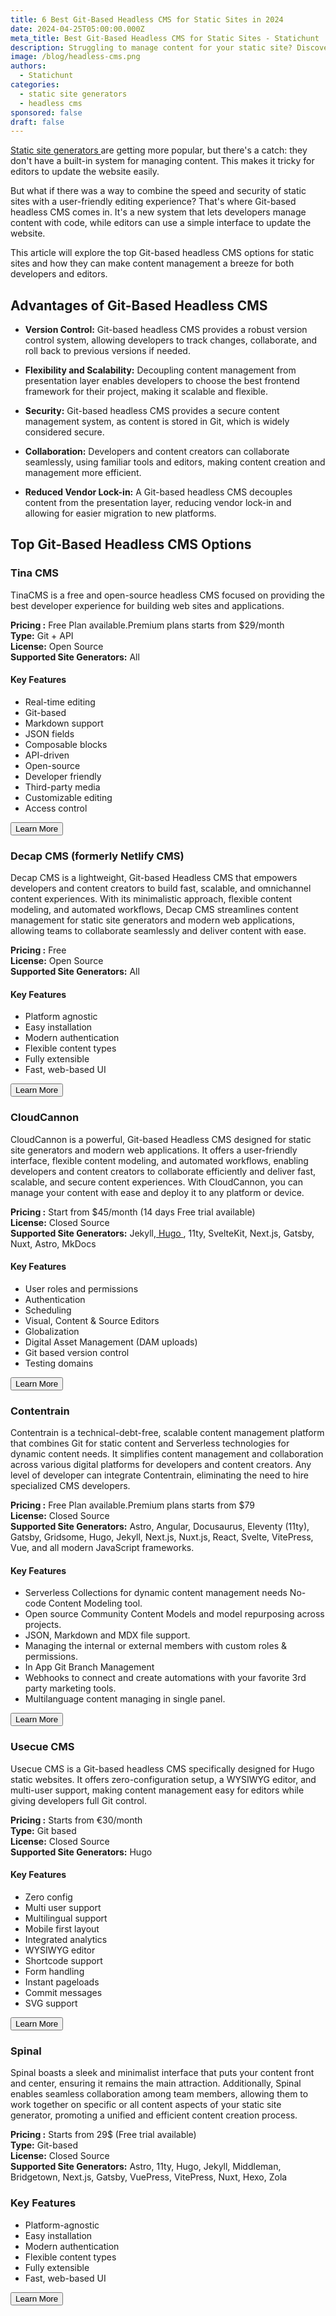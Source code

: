 ```yaml
---
title: 6 Best Git-Based Headless CMS for Static Sites in 2024
date: 2024-04-25T05:00:00.000Z
meta_title: Best Git-Based Headless CMS for Static Sites - Statichunt
description: Struggling to manage content for your static site? Discover the top Git-based headless CMS options that empower developers with code-based control and give editors a user-friendly interface. 
image: /blog/headless-cms.png
authors:
  - Statichunt
categories:
  - static site generators
  - headless cms
sponsored: false
draft: false
---
```

<a href="/blog/static-site-generators" target="_blank"> Static site generators </a> are getting more popular, but there's a catch: they don't have a built-in system for managing content. This makes it tricky for editors to update the website easily.

But what if there was a way to combine the speed and security of static sites with a user-friendly editing experience? That's where Git-based headless CMS comes in. It's a new system that lets developers manage content with code, while editors can use a simple interface to update the website.

This article will explore the top Git-based headless CMS options for static sites and how they can make content management a breeze for both developers and editors.

## Advantages of Git-Based Headless CMS

- **Version Control:** Git-based headless CMS provides a robust version control system, allowing developers to track changes, collaborate, and roll back to previous versions if needed.

- **Flexibility and Scalability:** Decoupling content management from presentation layer enables developers to choose the best frontend framework for their project, making it scalable and flexible.

- **Security:** Git-based headless CMS provides a secure content management system, as content is stored in Git, which is widely considered secure.

- **Collaboration:** Developers and content creators can collaborate seamlessly, using familiar tools and editors, making content creation and management more efficient.

- **Reduced Vendor Lock-in:** A Git-based headless CMS decouples content from the presentation layer, reducing vendor lock-in and allowing for easier migration to new platforms.

## Top Git-Based Headless CMS Options

### Tina CMS

TinaCMS is a free and open-source headless CMS focused on providing the best developer experience for building web sites and applications.

<Mockup src="/blog/tina-cms.png" alt="Tina headless cms" />

**Pricing :** Free Plan available.Premium plans starts from $29/month <br/>
**Type:**
 Git + API <br/>
**License:**
 Open Source <br/>
**Supported Site Generators:**
 All <br/>

#### Key Features

- Real-time editing
- Git-based
- Markdown support
- JSON fields
- Composable blocks
- API-driven
- Open-source
- Developer friendly
- Third-party media
- Customizable editing
- Access control

<Button href="https://tina.io/" >Learn More </Button>

### Decap CMS (formerly Netlify CMS)

Decap CMS is a lightweight, Git-based Headless CMS that empowers developers and content creators to build fast, scalable, and omnichannel content experiences. With its minimalistic approach, flexible content modeling, and automated workflows, Decap CMS streamlines content management for static site generators and modern web applications, allowing teams to collaborate seamlessly and deliver content with ease.
<Mockup src="/blog/decap-cms.png" alt="Decap headless cms" />

**Pricing :** Free <br/>
**License:** Open Source <br/>
**Supported Site Generators:** All

#### Key Features

- Platform agnostic
- Easy installation
- Modern authentication
- Flexible content types
- Fully extensible
- Fast, web-based UI

<Button href="https://decapcms.org/" >Learn More </Button>

### CloudCannon

CloudCannon is a powerful, Git-based Headless CMS designed for static site generators and modern web applications. It offers a user-friendly interface, flexible content modeling, and automated workflows, enabling developers and content creators to collaborate efficiently and deliver fast, scalable, and secure content experiences. With CloudCannon, you can manage your content with ease and deploy it to any platform or device.

<Mockup src="/blog/cloudcannon-cms.png" alt="Cloudcannon headless cms" />

**Pricing :** Start from $45/month (14 days Free trial available)<br/>
**License:**  Closed Source <br/>
**Supported Site Generators:** Jekyll,<a href="https://gethugothemes.com/benefits-of-hugo" target="_blank"> Hugo </a>, 11ty, SvelteKit, Next.js, Gatsby, Nuxt, Astro, MkDocs

#### Key Features

- User roles and permissions
- Authentication
- Scheduling
- Visual, Content & Source Editors
- Globalization
- Digital Asset Management (DAM uploads)
- Git based version control
- Testing domains

<Button href="https://cloudcannon.com/" >Learn More </Button>

### Contentrain

Contentrain is a technical-debt-free, scalable content management platform that combines Git for static content and Serverless technologies for dynamic content needs. It simplifies content management and collaboration across various digital platforms for developers and content creators. Any level of developer can integrate Contentrain, eliminating the need to hire specialized CMS developers.

<Mockup src="/blog/contentrain-cms.png" alt="Contentrain headless cms" />

**Pricing :** Free Plan available.Premium plans starts from $79 <br/>
**License:** Closed Source <br/>
**Supported Site Generators:** Astro, Angular, Docusaurus, Eleventy (11ty), Gatsby, Gridsome, Hugo, Jekyll, Next.js, Nuxt.js, React, Svelte, VitePress, Vue, and all modern JavaScript frameworks.

#### Key Features

- Serverless Collections for dynamic content management needs
No-code Content Modeling tool.
- Open source Community Content Models and model repurposing across projects.
- JSON, Markdown and MDX file support.
- Managing the internal or external members with custom roles & permissions.
- In App Git Branch Management
- Webhooks to connect and create automations with your favorite 3rd party marketing tools.
- Multilanguage content managing in single panel.

<Button href="https://contentrain.io/" >Learn More </Button>

### Usecue CMS

Usecue CMS is a Git-based headless CMS specifically designed for Hugo static websites. It offers zero-configuration setup, a WYSIWYG editor, and multi-user support, making content management easy for editors while giving developers full Git control.

<Mockup src="/blog/usecue-cms.png" alt="Usecue headless cms" />

**Pricing :** Starts from €30/month <br/>
**Type:** Git based <br/>
**License:** Closed Source <br/>
**Supported Site Generators:** Hugo

#### Key Features

- Zero config
- Multi user support
- Multilingual support
- Mobile first layout
- Integrated analytics
- WYSIWYG editor
- Shortcode support
- Form handling
- Instant pageloads
- Commit messages
- SVG support

<Button href="https://cms.usecue.com/" >Learn More </Button>

### Spinal

Spinal boasts a sleek and minimalist interface that puts your content front and center, ensuring it remains the main attraction. Additionally, Spinal enables seamless collaboration among team members, allowing them to work together on specific or all content aspects of your static site generator, promoting a unified and efficient content creation process.

<Mockup src="/blog/spinal-cms.png" alt="Spinal headless cms" />

**Pricing :** Starts from 29$ (Free trial available) <br/>
**Type:** Git-based <br/>
**License:** Closed Source <br/>
**Supported Site Generators:** Astro, 11ty, Hugo, Jekyll, Middleman, Bridgetown, Next.js, Gatsby, VuePress, VitePress, Nuxt, Hexo, Zola
### Key Features

- Platform-agnostic
- Easy installation
- Modern authentication
- Flexible content types
- Fully extensible
- Fast, web-based UI

<Button href="https://spinalcms.com/" >Learn More </Button>
